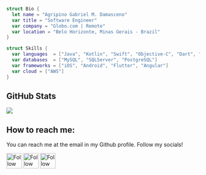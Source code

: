 ```swift
struct Bio {
  let name = "Agripino Gabriel M. Damasceno"
  var title = "Software Engineer"
  var company = "Globo.com | Remote"
  var location = "Belo Horizonte, Minas Gerais - Brazil"
}

struct Skills {
  var languages  = ["Java", "Kotlin", "Swift", "Objective-C", "Dart", "Javascript"]
  var databases  = ["MySQL", "SQLServer", "PostgreSQL"]
  var frameworks = ["iOS", "Android", "Flutter", "Angular"]
  var cloud = ["AWS"]
}
```

## GitHub Stats
<a href="https://github.com/MartinHeinz/MartinHeinz">
  <img align="center" src="https://github-readme-stats.vercel.app/api/top-langs/?username=agripinogabriel&title_color=ffffff&text_color=c9cacc&icon_color=2bbc8a&bg_color=1d1f21" />
</a>

## How to reach me:
You can reach me at the email in my Github profile. Follow my socials!

[<img src="https://user-images.githubusercontent.com/2865316/113369112-dd955300-9336-11eb-8145-3611bc959327.png" height="40em" align="center" alt="Follow Agripino Gabriel on LinkedIn" title="Follow Agripino Gabriel on LinkedIn"/>](https://linkedin.com/in/agripinogabriel)
[<img src="https://user-images.githubusercontent.com/2865316/113369137-f0a82300-9336-11eb-8676-b8996c378cea.png" height="40em" align="center" alt="Follow Agripino Gabriel on Twitter" title="Follow Agripino Gabriel on Twitter"/>](https://twitter.com/agripinogabriel)
[<img src="https://user-images.githubusercontent.com/2865316/113369129-e9811500-9336-11eb-8b17-8123c515b2e8.png" height="40em" align="center" alt="Follow Agripino Gabriel on Instagram" title="Follow Agripino Gabriel on Instagram"/>](https://instagram.com/agripinogabriel)
